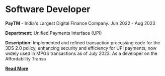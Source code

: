 # Software Developer 
**PayTM** - India's Largest Digital Finance Company.
Jun 2022 - Aug 2023
<br>

**Department:** Unified Payments Interface (UPI)
<br>

**Description:** Implemented and refined transaction processing code for the 3DS 2.0 policy, enhancing security and efficiency for UPI payments, now widely used in MPGS transactions as of July 2023. As a developer on the Affordability Transa
<br>

**[Read More](../pages/experience.html)**

<!-- **[<i class="fa-solid fa-circle-info"></i> Learn More](../pages/experience.html)** -->
